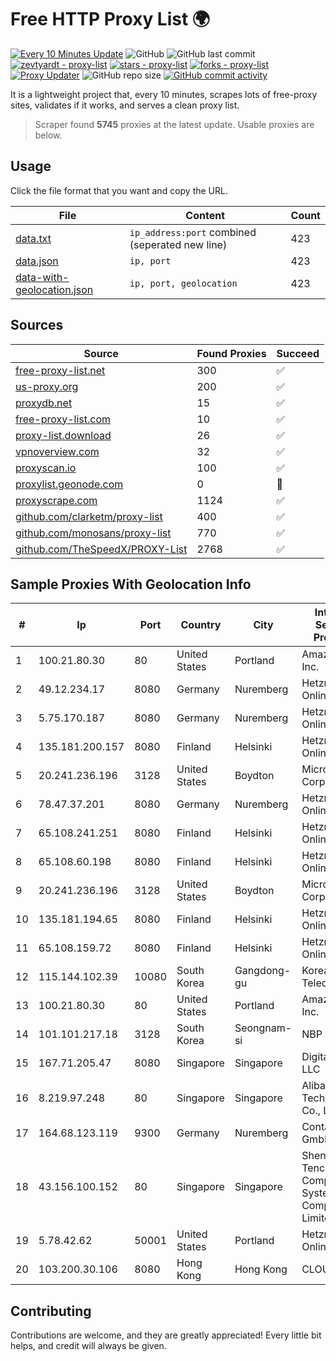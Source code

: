 
# Free HTTP Proxy List 🌍

[![Every 10 Minutes Update](https://github.com/mertguvencli/http-proxy-list/actions/workflows/main.yml/badge.svg?branch=main)](https://github.com/mertguvencli/http-proxy-list/actions/workflows/main.yml)
![GitHub](https://img.shields.io/github/license/mertguvencli/http-proxy-list)
![GitHub last commit](https://img.shields.io/github/last-commit/mertguvencli/http-proxy-list)
[![zevtyardt - proxy-list](https://img.shields.io/static/v1?label=zevtyardt&message=proxy-list&color=blue&logo=github)](https://github.com/zevtyardt/proxy-list "Go to GitHub repo")
[![stars - proxy-list](https://img.shields.io/github/stars/zevtyardt/proxy-list?style=social)](https://github.com/zevtyardt/proxy-list)
[![forks - proxy-list](https://img.shields.io/github/forks/zevtyardt/proxy-list?style=social)](https://github.com/zevtyardt/proxy-list)
[![Proxy Updater](https://github.com/zevtyardt/proxy-list/workflows/Proxy%20Updater/badge.svg)](https://github.com/zevtyardt/proxy-list/actions?query=workflow:"Proxy+Updater")
![GitHub repo size](https://img.shields.io/github/repo-size/zevtyardt/proxy-list)
[![GitHub commit activity](https://img.shields.io/github/commit-activity/m/zevtyardt/proxy-list?logo=commits)](https://github.com/zevtyardt/proxy-list/commits/main)

It is a lightweight project that, every 10 minutes, scrapes lots of free-proxy sites, validates if it works, and serves a clean proxy list.

> Scraper found **5745** proxies at the latest update. Usable proxies are below.

## Usage

Click the file format that you want and copy the URL.

|File|Content|Count|
|----|-------|-----|
|[data.txt](https://raw.githubusercontent.com/mertguvencli/http-proxy-list/main/proxy-list/data.txt)|`ip_address:port` combined (seperated new line)|423|
|[data.json](https://raw.githubusercontent.com/mertguvencli/http-proxy-list/main/proxy-list/data.json)|`ip, port`|423|
|[data-with-geolocation.json](https://raw.githubusercontent.com/mertguvencli/http-proxy-list/main/proxy-list/data-with-geolocation.json)|`ip, port, geolocation`|423|

## Sources

|Source|Found Proxies|Succeed|
|------|-------------|-------|
|[free-proxy-list.net](https://free-proxy-list.net)|300|✅|
|[us-proxy.org](https://www.us-proxy.org)|200|✅|
|[proxydb.net](http://proxydb.net)|15|✅|
|[free-proxy-list.com](https://free-proxy-list.com/?page=&port=&type%5B%5D=http&type%5B%5D=https&up_time=0&search=Search)|10|✅|
|[proxy-list.download](https://www.proxy-list.download/HTTP)|26|✅|
|[vpnoverview.com](https://vpnoverview.com/privacy/anonymous-browsing/free-proxy-servers)|32|✅|
|[proxyscan.io](https://www.proxyscan.io)|100|✅|
|[proxylist.geonode.com](https://proxylist.geonode.com/api/proxy-list?limit=300&page=1&sort_by=lastChecked&sort_type=desc&protocols=http,https)|0|🚫|
|[proxyscrape.com](https://api.proxyscrape.com/v2/?request=displayproxies&protocol=http&timeout=10000&country=all&ssl=all&anonymity=all)|1124|✅|
|[github.com/clarketm/proxy-list](https://raw.githubusercontent.com/clarketm/proxy-list/master/proxy-list-raw.txt)|400|✅|
|[github.com/monosans/proxy-list](https://raw.githubusercontent.com/monosans/proxy-list/main/proxies/http.txt)|770|✅|
|[github.com/TheSpeedX/PROXY-List](https://raw.githubusercontent.com/TheSpeedX/PROXY-List/master/http.txt)|2768|✅|


## Sample Proxies With Geolocation Info

|#|Ip|Port|Country|City|Internet Service Provider|
|-|--|----|-------|----|-------------------------|
|1|100.21.80.30|80|United States|Portland|Amazon.com, Inc.|
|2|49.12.234.17|8080|Germany|Nuremberg|Hetzner Online GmbH|
|3|5.75.170.187|8080|Germany|Nuremberg|Hetzner Online GmbH|
|4|135.181.200.157|8080|Finland|Helsinki|Hetzner Online GmbH|
|5|20.241.236.196|3128|United States|Boydton|Microsoft Corporation|
|6|78.47.37.201|8080|Germany|Nuremberg|Hetzner Online GmbH|
|7|65.108.241.251|8080|Finland|Helsinki|Hetzner Online GmbH|
|8|65.108.60.198|8080|Finland|Helsinki|Hetzner Online GmbH|
|9|20.241.236.196|3128|United States|Boydton|Microsoft Corporation|
|10|135.181.194.65|8080|Finland|Helsinki|Hetzner Online GmbH|
|11|65.108.159.72|8080|Finland|Helsinki|Hetzner Online GmbH|
|12|115.144.102.39|10080|South Korea|Gangdong-gu|Korea Telecom|
|13|100.21.80.30|80|United States|Portland|Amazon.com, Inc.|
|14|101.101.217.18|3128|South Korea|Seongnam-si|NBP|
|15|167.71.205.47|8080|Singapore|Singapore|DigitalOcean, LLC|
|16|8.219.97.248|80|Singapore|Singapore|Alibaba (US) Technology Co., Ltd.|
|17|164.68.123.119|9300|Germany|Nuremberg|Contabo GmbH|
|18|43.156.100.152|80|Singapore|Singapore|Shenzhen Tencent Computer Systems Company Limited|
|19|5.78.42.62|50001|United States|Portland|Hetzner Online GmbH|
|20|103.200.30.106|8080|Hong Kong|Hong Kong|CLOUDIE|



## Contributing

Contributions are welcome, and they are greatly appreciated! Every
little bit helps, and credit will always be given.

